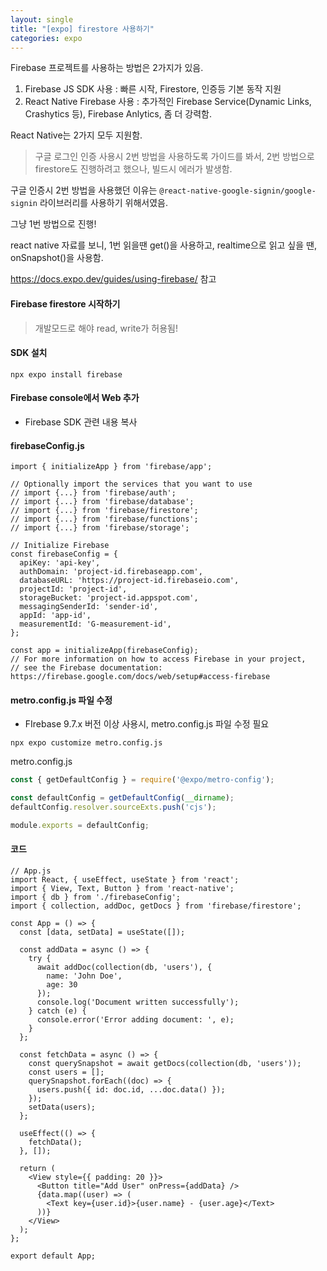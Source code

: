 ```yaml
---
layout: single
title: "[expo] firestore 사용하기"
categories: expo
---
```


Firebase 프로젝트를 사용하는 방법은 2가지가 있음.
1. Firebase JS SDK 사용 : 빠른 시작, Firestore, 인증등 기본 동작 지원
2. React Native Firebase 사용 : 추가적인 Firebase Service(Dynamic Links, Crashytics 등), Firebase Anlytics, 좀 더 강력함.

React Native는 2가지 모두 지원함.

> 구글 로그인 인증 사용시 2번 방법을 사용하도록 가이드를 봐서, 2번 방법으로 firestore도 진행하려고 했으나, 빌드시 에러가 발생함.

구글 인증시 2번 방법을 사용했던 이유는 `@react-native-google-signin/google-signin` 라이브러리를 사용하기 위해서였음.

그냥 1번 방법으로 진행!

react native 자료를 보니, 1번 읽을땐 get()을 사용하고, realtime으로 읽고 싶을 땐, onSnapshot()을 사용함.

https://docs.expo.dev/guides/using-firebase/ 참고

#### Firebase firestore 시작하기

> 개발모드로 해야 read, write가 허용됨!

#### SDK 설치

```
npx expo install firebase
```

#### Firebase console에서 Web 추가
- Firebase SDK 관련 내용 복사

#### firebaseConfig.js
```tsx
import { initializeApp } from 'firebase/app';

// Optionally import the services that you want to use
// import {...} from 'firebase/auth';
// import {...} from 'firebase/database';
// import {...} from 'firebase/firestore';
// import {...} from 'firebase/functions';
// import {...} from 'firebase/storage';

// Initialize Firebase
const firebaseConfig = {
  apiKey: 'api-key',
  authDomain: 'project-id.firebaseapp.com',
  databaseURL: 'https://project-id.firebaseio.com',
  projectId: 'project-id',
  storageBucket: 'project-id.appspot.com',
  messagingSenderId: 'sender-id',
  appId: 'app-id',
  measurementId: 'G-measurement-id',
};

const app = initializeApp(firebaseConfig);
// For more information on how to access Firebase in your project,
// see the Firebase documentation: https://firebase.google.com/docs/web/setup#access-firebase

```

#### metro.config.js 파일 수정
- FIrebase 9.7.x 버전 이상 사용시, metro.config.js 파일 수정 필요

```
npx expo customize metro.config.js
```

metro.config.js
```js
const { getDefaultConfig } = require('@expo/metro-config');

const defaultConfig = getDefaultConfig(__dirname);
defaultConfig.resolver.sourceExts.push('cjs');

module.exports = defaultConfig;
```

#### 코드

```tsx
// App.js
import React, { useEffect, useState } from 'react';
import { View, Text, Button } from 'react-native';
import { db } from './firebaseConfig';
import { collection, addDoc, getDocs } from 'firebase/firestore';

const App = () => {
  const [data, setData] = useState([]);

  const addData = async () => {
    try {
      await addDoc(collection(db, 'users'), {
        name: 'John Doe',
        age: 30
      });
      console.log('Document written successfully');
    } catch (e) {
      console.error('Error adding document: ', e);
    }
  };

  const fetchData = async () => {
    const querySnapshot = await getDocs(collection(db, 'users'));
    const users = [];
    querySnapshot.forEach((doc) => {
      users.push({ id: doc.id, ...doc.data() });
    });
    setData(users);
  };

  useEffect(() => {
    fetchData();
  }, []);

  return (
    <View style={{ padding: 20 }}>
      <Button title="Add User" onPress={addData} />
      {data.map((user) => (
        <Text key={user.id}>{user.name} - {user.age}</Text>
      ))}
    </View>
  );
};

export default App;

```